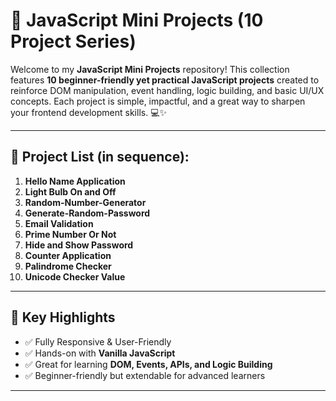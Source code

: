 # 🚀 JavaScript Mini Projects (10 Project Series)

Welcome to my **JavaScript Mini Projects** repository! This collection features **10 beginner-friendly yet practical JavaScript projects** created to reinforce DOM manipulation, event handling, logic building, and basic UI/UX concepts. Each project is simple, impactful, and a great way to sharpen your frontend development skills. 💻✨

---

## 🔢 Project List (in sequence):

1. **Hello Name Application**
2. **Light Bulb On and Off**
3. **Random-Number-Generator**
4. **Generate-Random-Password**
5. **Email Validation**
6. **Prime Number Or Not**
7. **Hide and Show Password**
8. **Counter Application**
9. **Palindrome Checker**
10. **Unicode Checker Value**

---

## 🧠 Key Highlights
- ✅ Fully Responsive & User-Friendly
- ✅ Hands-on with **Vanilla JavaScript**
- ✅ Great for learning **DOM, Events, APIs, and Logic Building**
- ✅ Beginner-friendly but extendable for advanced learners

---
